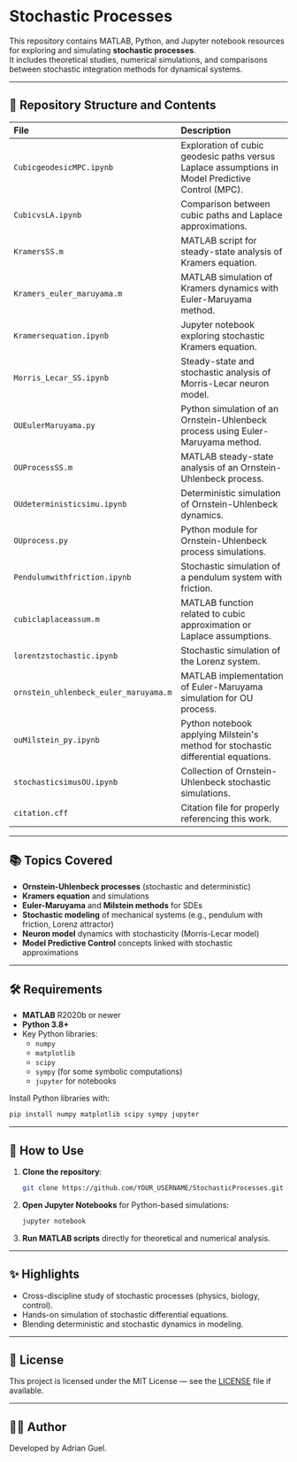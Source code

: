 # Stochastic Processes

This repository contains MATLAB, Python, and Jupyter notebook resources for exploring and simulating **stochastic processes**.  
It includes theoretical studies, numerical simulations, and comparisons between stochastic integration methods for dynamical systems.

---

## 📁 Repository Structure and Contents

| File | Description |
|:-----|:------------|
| `CubicgeodesicMPC.ipynb` | Exploration of cubic geodesic paths versus Laplace assumptions in Model Predictive Control (MPC). |
| `CubicvsLA.ipynb` | Comparison between cubic paths and Laplace approximations. |
| `KramersSS.m` | MATLAB script for steady-state analysis of Kramers equation. |
| `Kramers_euler_maruyama.m` | MATLAB simulation of Kramers dynamics with Euler-Maruyama method. |
| `Kramersequation.ipynb` | Jupyter notebook exploring stochastic Kramers equation. |
| `Morris_Lecar_SS.ipynb` | Steady-state and stochastic analysis of Morris-Lecar neuron model. |
| `OUEulerMaruyama.py` | Python simulation of an Ornstein-Uhlenbeck process using Euler-Maruyama method. |
| `OUProcessSS.m` | MATLAB steady-state analysis of an Ornstein-Uhlenbeck process. |
| `OUdeterministicsimu.ipynb` | Deterministic simulation of Ornstein-Uhlenbeck dynamics. |
| `OUprocess.py` | Python module for Ornstein-Uhlenbeck process simulations. |
| `Pendulumwithfriction.ipynb` | Stochastic simulation of a pendulum system with friction. |
| `cubiclaplaceassum.m` | MATLAB function related to cubic approximation or Laplace assumptions. |
| `lorentzstochastic.ipynb` | Stochastic simulation of the Lorenz system. |
| `ornstein_uhlenbeck_euler_maruyama.m` | MATLAB implementation of Euler-Maruyama simulation for OU process. |
| `ouMilstein_py.ipynb` | Python notebook applying Milstein's method for stochastic differential equations. |
| `stochasticsimusOU.ipynb` | Collection of Ornstein-Uhlenbeck stochastic simulations. |
| `citation.cff` | Citation file for properly referencing this work. |

---

## 📚 Topics Covered

- **Ornstein-Uhlenbeck processes** (stochastic and deterministic)
- **Kramers equation** and simulations
- **Euler-Maruyama** and **Milstein methods** for SDEs
- **Stochastic modeling** of mechanical systems (e.g., pendulum with friction, Lorenz attractor)
- **Neuron model** dynamics with stochasticity (Morris-Lecar model)
- **Model Predictive Control** concepts linked with stochastic approximations

---

## 🛠 Requirements

- **MATLAB** R2020b or newer
- **Python 3.8+**
- Key Python libraries:
  - `numpy`
  - `matplotlib`
  - `scipy`
  - `sympy` (for some symbolic computations)
  - `jupyter` for notebooks

Install Python libraries with:
```bash
pip install numpy matplotlib scipy sympy jupyter
```

---

## 🚀 How to Use

1. **Clone the repository**:
   ```bash
   git clone https://github.com/YOUR_USERNAME/StochasticProcesses.git
   ```
2. **Open Jupyter Notebooks** for Python-based simulations:
   ```bash
   jupyter notebook
   ```
3. **Run MATLAB scripts** directly for theoretical and numerical analysis.

---

## ✨ Highlights

- Cross-discipline study of stochastic processes (physics, biology, control).
- Hands-on simulation of stochastic differential equations.
- Blending deterministic and stochastic dynamics in modeling.

---

## 📜 License

This project is licensed under the MIT License — see the [LICENSE](LICENSE) file if available.

---

## 👨‍💻 Author

Developed by Adrian Guel.
